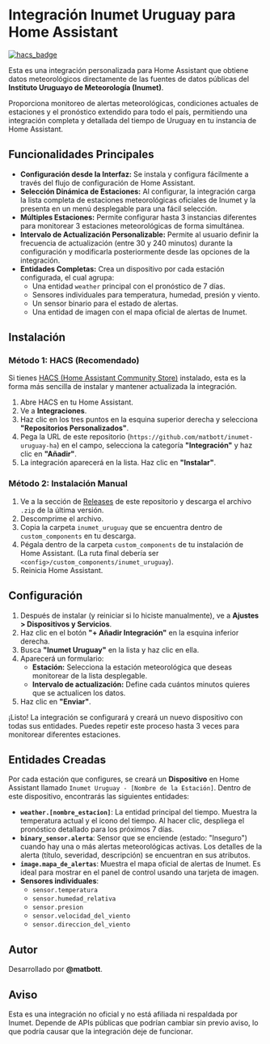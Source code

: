 # Integración Inumet Uruguay para Home Assistant

[![hacs_badge](https://img.shields.io/badge/HACS-Default-orange.svg)](https://github.com/hacs/integration)

Esta es una integración personalizada para Home Assistant que obtiene datos meteorológicos directamente de las fuentes de datos públicas del **Instituto Uruguayo de Meteorología (Inumet)**.

Proporciona monitoreo de alertas meteorológicas, condiciones actuales de estaciones y el pronóstico extendido para todo el país, permitiendo una integración completa y detallada del tiempo de Uruguay en tu instancia de Home Assistant.

## Funcionalidades Principales

* **Configuración desde la Interfaz:** Se instala y configura fácilmente a través del flujo de configuración de Home Assistant.
* **Selección Dinámica de Estaciones:** Al configurar, la integración carga la lista completa de estaciones meteorológicas oficiales de Inumet y la presenta en un menú desplegable para una fácil selección.
* **Múltiples Estaciones:** Permite configurar hasta 3 instancias diferentes para monitorear 3 estaciones meteorológicas de forma simultánea.
* **Intervalo de Actualización Personalizable:** Permite al usuario definir la frecuencia de actualización (entre 30 y 240 minutos) durante la configuración y modificarla posteriormente desde las opciones de la integración.
* **Entidades Completas:** Crea un dispositivo por cada estación configurada, el cual agrupa:
    * Una entidad `weather` principal con el pronóstico de 7 días.
    * Sensores individuales para temperatura, humedad, presión y viento.
    * Un sensor binario para el estado de alertas.
    * Una entidad de imagen con el mapa oficial de alertas de Inumet.

## Instalación

### Método 1: HACS (Recomendado)

Si tienes [HACS (Home Assistant Community Store)](https://hacs.xyz/) instalado, esta es la forma más sencilla de instalar y mantener actualizada la integración.

1.  Abre HACS en tu Home Assistant.
2.  Ve a **Integraciones**.
3.  Haz clic en los tres puntos en la esquina superior derecha y selecciona **"Repositorios Personalizados"**.
4.  Pega la URL de este repositorio (`https://github.com/matbott/inumet-uruguay-ha`) en el campo, selecciona la categoría **"Integración"** y haz clic en **"Añadir"**.
5.  La integración aparecerá en la lista. Haz clic en **"Instalar"**.

### Método 2: Instalación Manual

1.  Ve a la sección de [Releases](https://github.com/matbott/inumet-uruguay-ha/releases) de este repositorio y descarga el archivo `.zip` de la última versión.
2.  Descomprime el archivo.
3.  Copia la carpeta `inumet_uruguay` que se encuentra dentro de `custom_components` en tu descarga.
4.  Pégala dentro de la carpeta `custom_components` de tu instalación de Home Assistant. (La ruta final debería ser `<config>/custom_components/inumet_uruguay`).
5.  Reinicia Home Assistant.

## Configuración

1.  Después de instalar (y reiniciar si lo hiciste manualmente), ve a **Ajustes > Dispositivos y Servicios**.
2.  Haz clic en el botón **"+ Añadir Integración"** en la esquina inferior derecha.
3.  Busca **"Inumet Uruguay"** en la lista y haz clic en ella.
4.  Aparecerá un formulario:
    * **Estación:** Selecciona la estación meteorológica que deseas monitorear de la lista desplegable.
    * **Intervalo de actualización:** Define cada cuántos minutos quieres que se actualicen los datos.
5.  Haz clic en **"Enviar"**.

¡Listo! La integración se configurará y creará un nuevo dispositivo con todas sus entidades. Puedes repetir este proceso hasta 3 veces para monitorear diferentes estaciones.

## Entidades Creadas

Por cada estación que configures, se creará un **Dispositivo** en Home Assistant llamado `Inumet Uruguay - [Nombre de la Estación]`. Dentro de este dispositivo, encontrarás las siguientes entidades:

* **`weather.[nombre_estacion]`**: La entidad principal del tiempo. Muestra la temperatura actual y el icono del tiempo. Al hacer clic, despliega el pronóstico detallado para los próximos 7 días.
* **`binary_sensor.alerta`**: Sensor que se enciende (estado: "Inseguro") cuando hay una o más alertas meteorológicas activas. Los detalles de la alerta (título, severidad, descripción) se encuentran en sus atributos.
* **`image.mapa_de_alertas`**: Muestra el mapa oficial de alertas de Inumet. Es ideal para mostrar en el panel de control usando una tarjeta de imagen.
* **Sensores individuales**:
    * `sensor.temperatura`
    * `sensor.humedad_relativa`
    * `sensor.presion`
    * `sensor.velocidad_del_viento`
    * `sensor.direccion_del_viento`

## Autor

Desarrollado por **@matbott**.

## Aviso

Esta es una integración no oficial y no está afiliada ni respaldada por Inumet. Depende de APIs públicas que podrían cambiar sin previo aviso, lo que podría causar que la integración deje de funcionar.
